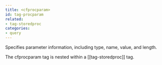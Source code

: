 ```yaml
---
title: <cfprocparam>
id: tag-procparam
related:
- tag-storedproc
categories:
- query
---
```


Specifies parameter information, including type, name, value, and length.

The cfprocparam tag is nested within a [[tag-storedproc]] tag.
